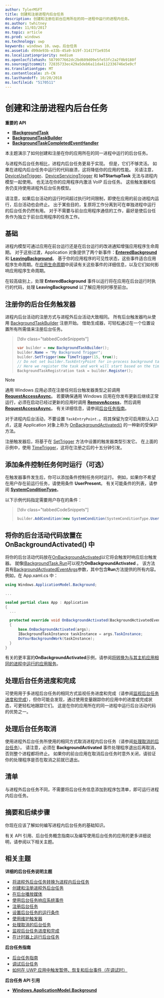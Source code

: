 ```yaml
---
author: TylerMSFT
title: 创建和注册进程内后台任务
description: 创建和注册在前台应用所在的同一进程中运行的进程内任务。
ms.author: twhitney
ms.date: 11/03/2017
ms.topic: article
ms.prod: windows
ms.technology: uwp
keywords: windows 10，uwp，后台任务
ms.assetid: d99de93b-e33b-45a9-b19f-31417f1e9354
ms.localizationpriority: medium
ms.openlocfilehash: 5879977662dc2bd609d09e5fe53fc2a2f0b9180f
ms.sourcegitcommit: 72835733ec429a5deb6a11da4112336746e5e9cf
ms.translationtype: MT
ms.contentlocale: zh-CN
ms.lasthandoff: 10/20/2018
ms.locfileid: "5170511"
---
```

# <a name="create-and-register-an-in-process-background-task"></a>创建和注册进程内后台任务

**重要的 API**

-   [**IBackgroundTask**](https://msdn.microsoft.com/library/windows/apps/br224794)
-   [**BackgroundTaskBuilder**](https://msdn.microsoft.com/library/windows/apps/br224768)
-   [**BackgroundTaskCompletedEventHandler**](https://msdn.microsoft.com/library/windows/apps/br224781)

本主题演示了如何创建和注册在你的应用所在的同一进程中运行的后台任务。

与进程外后台任务相比，进程内后台任务更易于实现。 但是，它们不够灵活。 如果在进程内后台任务中运行的代码崩溃，这将降低你的应用的性能。 另请注意，[DeviceUseTrigger](https://msdn.microsoft.com/library/windows/apps/windows.applicationmodel.background.deviceusetrigger.aspx)、[DeviceServicingTrigger](https://msdn.microsoft.com/library/windows/apps/windows.applicationmodel.background.deviceservicingtrigger.aspx) 和 **IoTStartupTask** 无法与进程内模型一起使用。 也无法在你的应用程序内激活 VoIP 后台任务。 这些触发器和任务仍支持使用进程外后台任务模型。

请注意，如果后台活动的运行时间超过执行时间限制，即使在应用的前台进程内运行，后台活动也会终止。 出于某些目的，复原将工作分离到可在单独进程中运行的后台任务仍然有用。 对于不需要与前台应用程序通信的工作，最好是使后台任务作为独立于前台应用程序的任务工作。

## <a name="fundamentals"></a>基础

进程内模型可通过应用在前台运行还是在后台运行的改进通知增强应用程序生命周期。 对于这些过渡，Application 对象提供了两个新事件：[**EnteredBackground**](https://msdn.microsoft.com/library/windows/apps/Windows.ApplicationModel.Core.CoreApplication.EnteredBackground) 和 [**LeavingBackground**](https://msdn.microsoft.com/library/windows/apps/Windows.ApplicationModel.Core.CoreApplication.LeavingBackground)。 基于你的应用程序的可见性状态，这些事件适合应用程序生命周期。在[应用生命周期](app-lifecycle.md)中阅读有关这些事件的详细信息，以及它们如何影响应用程序生命周期。

在较高级别上，处理 **EnteredBackground** 事件以运行将在应用在后台运行时执行的代码，处理 **LeavingBackground** 以了解应用何时移至前台。

## <a name="register-your-background-task-trigger"></a>注册你的后台任务触发器

进程内后台活动的注册方式与进程外后台活动大致相同。 所有后台触发器均从使用 [BackgroundTaskBuilder](https://msdn.microsoft.com/library/windows/apps/windows.applicationmodel.background.backgroundtaskbuilder.aspx?f=255&MSPPError=-2147217396) 注册开始。 借助生成器，可轻松通过在一个位置设置所有所需值来注册后台任务。

> [!div class="tabbedCodeSnippets"]
> ```cs
> var builder = new BackgroundTaskBuilder();
> builder.Name = "My Background Trigger";
> builder.SetTrigger(new TimeTrigger(15, true));
> // Do not set builder.TaskEntryPoint for in-process background tasks
> // Here we register the task and work will start based on the time trigger.
> BackgroundTaskRegistration task = builder.Register();
> ```

> [!NOTE]
> 通用 Windows 应用必须在注册任何后台触发器类型之前调用 [**RequestAccessAsync**](https://msdn.microsoft.com/library/windows/apps/hh700485)。
> 若要确保通用 Windows 应用在你发布更新后继续正常运行，必须在启动已经过更新的应用时调用 [**RemoveAccess**](https://msdn.microsoft.com/library/windows/apps/hh700471)，然后调用 [**RequestAccessAsync**](https://msdn.microsoft.com/library/windows/apps/hh700485)。 有关详细信息，请参阅[后台任务指南](guidelines-for-background-tasks.md)。

对于进程内后台活动，不要设置 `TaskEntryPoint.`。将其保留为空可启用默认入口点，这是 Application 对象上称为 [OnBackgroundActivated()](https://msdn.microsoft.com/library/windows/apps/windows.ui.xaml.application.onbackgroundactivated.aspx) 的一种新的受保护方法。

注册触发器后，将基于在 [SetTrigger](https://msdn.microsoft.com/library/windows/apps/windows.applicationmodel.background.backgroundtaskbuilder.settrigger.aspx) 方法中设置的触发器类型引发它。 在上面的示例中，使用 [TimeTrigger](https://msdn.microsoft.com/library/windows/apps/windows.applicationmodel.background.timetrigger.aspx)，这将在注册之后的十五分钟引发。

## <a name="add-a-condition-to-control-when-your-task-will-run-optional"></a>添加条件控制任务何时运行（可选）

在触发器事件发生后，你可以添加条件控制任务何时运行。 例如，如果你不希望在用户存在前运行任务，请使用条件 **UserPresent**。 有关可能条件的列表，请参阅 [**SystemConditionType**](https://msdn.microsoft.com/library/windows/apps/br224835)。

以下示例代码指定需要用户存在的条件：

> [!div class="tabbedCodeSnippets"]
> ```cs
> builder.AddCondition(new SystemCondition(SystemConditionType.UserPresent));
> ```

## <a name="place-your-background-activity-code-in-onbackgroundactivated"></a>将你的后台活动代码放置在 OnBackgroundActivated() 中

将你的后台活动代码放在[OnBackgroundActivated](https://msdn.microsoft.com/library/windows/apps/windows.ui.xaml.application.onbackgroundactivated.aspx)以它将会触发时响应后台触发器。 就像[IBackgroundTask.Run](https://msdn.microsoft.com/library/windows/apps/windows.applicationmodel.background.ibackgroundtask.run.aspx?f=255&MSPPError=-2147217396)可以视为**OnBackgroundActivated** 。 该方法具有[BackgroundActivatedEventArgs](https://msdn.microsoft.com/library/windows/apps/windows.applicationmodel.activation.backgroundactivatedeventargs.aspx)参数，其中包含**Run**方法提供的所有内容。 例如，在 App.xaml.cs 中：

``` cs
using Windows.ApplicationModel.Background;

...

sealed partial class App : Application
{
  ...

  protected override void OnBackgroundActivated(BackgroundActivatedEventArgs args)
  {
      base.OnBackgroundActivated(args);
      IBackgroundTaskInstance taskInstance = args.TaskInstance;
      DoYourBackgroundWork(taskInstance);  
  }
}
```

有关的更丰富的**OnBackgroundActivated**示例，请参阅[将转换为与其主机应用相同的进程中运行的应用服务](convert-app-service-in-process.md)。

## <a name="handle-background-task-progress-and-completion"></a>处理后台任务进度和完成

可使用用于多进程后台任务的相同方式监视任务进度和完成（请参阅[监视后台任务进度和完成](monitor-background-task-progress-and-completion.md)），但你可能会发现，通过使用变量跟踪你的应用中的进度或完成状态，可更轻松地跟踪它们。 这是在你的应用所在的同一进程中运行后台活动代码的优势之一。

## <a name="handle-background-task-cancellation"></a>处理后台任务取消

使用进程外后台任务所使用的相同方式取消进程内后台任务（请参阅[处理取消的后台任务](handle-a-cancelled-background-task.md)）。 请注意，必须在 **BackgroundActivated** 事件处理程序退出后再取消，否则整个进程都将终止。 如果你的前台应用在取消后台任务时意外关闭，请验证你的处理程序是否在取消之前就已退出。

## <a name="the-manifest"></a>清单

与进程外后台任务不同，不需要将后台任务信息添加到程序包清单，即可运行进程内后台任务。

## <a name="summary-and-next-steps"></a>摘要和后续步骤

你现在应该了解如何编写进程内后台任务的基础知识。

有关 API 引用、后台任务概念指南以及编写使用后台任务的应用的更多详细说明，请参阅以下相关主题。

## <a name="related-topics"></a>相关主题

**详细的后台任务说明主题**

* [将进程外后台任务转换为进程内后台任务](convert-out-of-process-background-task.md)
* [创建和注册进程外后台任务](create-and-register-a-background-task.md)
* [在后台播放媒体](https://msdn.microsoft.com/windows/uwp/audio-video-camera/background-audio)
* [使用后台任务响应系统事件](respond-to-system-events-with-background-tasks.md)
* [注册后台任务](register-a-background-task.md)
* [设置后台任务的运行条件](set-conditions-for-running-a-background-task.md)
* [使用维护触发器](use-a-maintenance-trigger.md)
* [处理取消的后台任务](handle-a-cancelled-background-task.md)
* [监视后台任务进度和完成](monitor-background-task-progress-and-completion.md)
* [在计时器上运行后台任务](run-a-background-task-on-a-timer-.md)

**后台任务指南**

* [后台任务指南](guidelines-for-background-tasks.md)
* [调试后台任务](debug-a-background-task.md)
* [如何在 UWP 应用中触发暂停、恢复和后台事件（在调试时）](http://go.microsoft.com/fwlink/p/?linkid=254345)

**后台任务 API 引用**

* [**Windows.ApplicationModel.Background**](https://msdn.microsoft.com/library/windows/apps/br224847)
